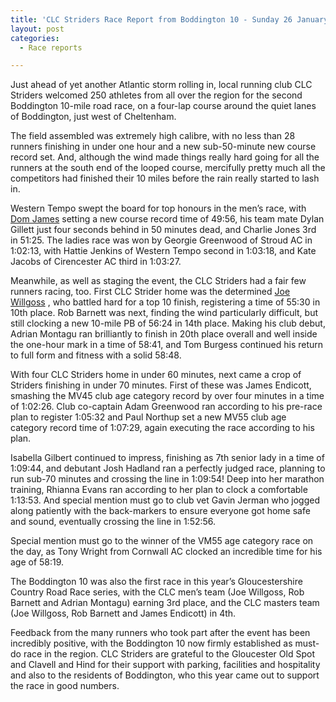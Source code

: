 ```yaml
---
title: 'CLC Striders Race Report from Boddington 10 - Sunday 26 January 2025'
layout: post
categories:
  - Race reports

---
```


Just ahead of yet another Atlantic storm rolling in, local running club CLC Striders welcomed 250 athletes from all over the region for the second Boddington 10-mile road race, on a four-lap course around the quiet lanes of Boddington, just west of Cheltenham. 

The field assembled was extremely high calibre, with no less than 28 runners finishing in under one hour and a new sub-50-minute new course record set. And, although the wind made things really hard going for all the runners at the south end of the looped course, mercifully pretty much all the competitors had finished their 10 miles before the rain really started to lash in.

Western Tempo swept the board for top honours in the men’s race, with [Dom James](/images/2025/01/2025-01-27-Boddington-10-winner.jpg "Dom James") setting a new course record time of 49:56, his team mate Dylan Gillett just four seconds behind in 50 minutes dead, and Charlie Jones 3rd in 51:25. The ladies race was won by Georgie Greenwood of Stroud AC in 1:02:13, with Hattie Jenkins of Western Tempo second in 1:03:18, and Kate Jacobs of Cirencester AC third in 1:03:27.

Meanwhile, as well as staging the event, the CLC Striders had a fair few runners racing, too. First CLC Strider home was the determined [Joe Willgoss](/images/2025/01/2025-01-27-Boddington-10.jpg "Joe Willgoss") , who battled hard for a top 10 finish, registering a time of 55:30 in 10th place. Rob Barnett was next, finding the wind particularly difficult, but still clocking a new 10-mile PB of 56:24 in 14th place. Making his club debut, Adrian Montagu ran brilliantly to finish in 20th place overall and well inside the one-hour mark in a time of 58:41, and Tom Burgess continued his return to full form and fitness with a solid 58:48.

With four CLC Striders home in under 60 minutes, next came a crop of Striders finishing in under 70 minutes. First of these was James Endicott, smashing the MV45 club age category record by over four minutes in a time of 1:02:26. Club co-captain Adam Greenwood ran according to his pre-race plan to register 1:05:32 and Paul Northup set a new MV55 club age category record time of 1:07:29, again executing the race according to his plan. 

Isabella Gilbert continued to impress, finishing as 7th senior lady in a time of 1:09:44, and debutant Josh Hadland ran a perfectly judged race, planning to run sub-70 minutes and crossing the line in 1:09:54! Deep into her marathon training, Rhianna Evans ran according to her plan to clock a comfortable 1:13:53. And special mention must go to club vet Gavin Jerman who jogged along patiently with the back-markers to ensure everyone got home safe and sound, eventually crossing the line in 1:52:56.

Special mention must go to the winner of the VM55 age category race on the day, as Tony Wright from Cornwall AC clocked an incredible time for his age of 58:19.

The Boddington 10 was also the first race in this year’s Gloucestershire Country Road Race series, with the CLC men’s team (Joe Willgoss, Rob Barnett and Adrian Montagu) earning 3rd place, and the CLC masters team (Joe Willgoss, Rob Barnett and James Endicott) in 4th. 

Feedback from the many runners who took part after the event has been incredibly positive, with the Boddington 10 now firmly established as must-do race in the region. CLC Striders are grateful to the Gloucester Old Spot and Clavell and Hind for their support with parking, facilities and hospitality and also to the residents of Boddington, who this year came out to support the race in good numbers.
